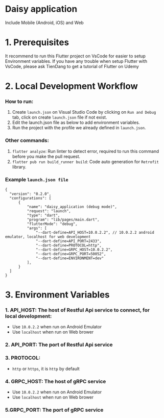 # Daisy application
  Include Mobile (Android, iOS) and Web
  
# 1. Prerequisites
  It recommend to run this Flutter project on VsCode for easier to setup Environment variables.
  If you have any trouble when setup Flutter with VsCode, please ask TienDang to get a tutorial of Flutter on Udemy
# 2. Local Development Workflow
  ### How to run:
  1. Create `launch.json` on Visual Studio Code by clicking on `Run and Debug` tab, click on create `launch.json` file if not exist.
  2. Edit the launch.json file as below to add environment variables.
  3. Run the project with the profile we already defined in `launch.json`.
  ### Other commands:
  1. `flutter analyze`: Run linter to detect error, required to run this command before you make the pull request.
  2. `flutter pub run build_runner build`: Code auto generation for `Retrofit` library.
  
  ### Example `launch.json file`
    {
      "version": "0.2.0",
      "configurations": [
          {
              "name": "daisy_application (debug mode)",
              "request": "launch",
              "type": "dart",
              "program": "lib/pages/main.dart",
              "flutterMode": "debug",
              "args": [
                  "--dart-define=API_HOST=10.0.2.2", // 10.0.2.2 android emulator, localhost for web development
                  "--dart-define=API_PORT=2433",
                  "--dart-define=PROTOCOL=http",
                  "--dart-define=GRPC_HOST=10.0.2.2",
                  "--dart-define=GRPC_PORT=50052",
                  "--dart-define=ENVIRONMENT=dev"
              ],
          }
      ]
    }
    
# 3. Environment Variables
  ### 1. API_HOST: The host of Restful Api service to connect, for local development: 
   - Use `10.0.2.2` when run on Android Emulator
   - Use `localhost` when run on Web brower
  ### 2. API_PORT: The port of Restful Api service
  ### 3. PROTOCOL: 
   - `http` or `https`, it is `http` by default
  ### 4. GRPC_HOST: The host of gRPC service 
   - Use `10.0.2.2` when run on Android Emulator
   - Use `localhost` when run on Web brower
  ### 5.GRPC_PORT: The port of gRPC service
  
